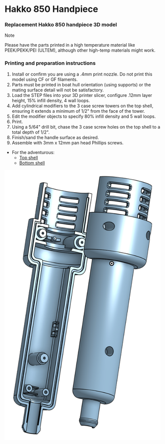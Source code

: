 # Hakko 850 Handpiece
### Replacement Hakko 850 handpiece 3D model
> [!NOTE]
> Please have the parts printed in a high temperature material like PEEK/PEKK/PEI (ULTEM), although other high-temp materials might work.  

### Printing and preparation instructions
1. Install or confirm you are using a .4mm print nozzle.  Do not print this model using CF or GF filaments.
2. Parts must be printed in boat hull orientation (using supports) or the mating surface detail will not be satisfactory.
3. Load the STEP files into your 3D printer slicer, configure .12mm layer height, 15% infill density, 4 wall loops.
4. Add cylindrical modifiers to the 3 case screw towers on the top shell, ensuring it extends a minimum of 1/2" from the face of the tower.
5. Edit the modifier objects to specify 80% infill density and 5 wall loops.
6. Print.
7. Using a 5/64" drill bit, chase the 3 case screw holes on the top shell to a total depth of 1/2".
8. Finish/sand the handle surface as desired.
9. Assemble with 3mm x 12mm pan head Phillips screws.
- For the adventurous:
  - [Top shell](https://cad.onshape.com/documents/10d17fae411ed7ead9d7a654/w/68390f57cb2ea4449538cefd/e/700846687af9504eb3e6631c?renderMode=0&uiState=6685e4b87d7d835994f2503d)  
  - [Bottom shell](https://cad.onshape.com/documents/10d17fae411ed7ead9d7a654/w/68390f57cb2ea4449538cefd/e/e1d0072f1c75191db1e3f018?renderMode=0&uiState=6685e4df7d7d835994f25083)  

![Hakko 850 Handpiece Image](https://github.com/Xorlent/Hakko-850-Handpiece/blob/main/images/Hakko850_Handpiece.png)
